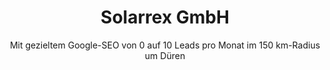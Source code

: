 ---
title: "Solarrex GmbH"
subtitle: "Mit gezieltem Google-SEO von 0 auf 10 Leads pro Monat im 150 km-Radius um Düren"
story: |
   Solarrex war ein neues Unternehmen im Markt für Photovoltaik-Installationen – ohne Markenbekanntheit, ohne Website-Traffic und ohne Google-Präsenz. Das Ziel war klar: durch gezielte SEO-Maßnahmen sollte eine starke organische Sichtbarkeit aufgebaut werden, um regelmäßig Anfragen potenzieller Kunden zu generieren.

   Bereits nach drei Monaten war Solarrex im Umkreis von 150 Kilometern rund um Düren für relevante Suchbegriffe in den Google-Suchergebnissen ganz vorne mit dabei. Der Firmenname wurde sichtbar, Vertrauen wurde aufgebaut – und monatlich gingen etwa zehn qualifizierte Leads ein.

   Das Besondere: All das wurde ohne laufende Werbekosten wie Google Ads oder Meta-Kampagnen erreicht. Durch diese organische Sichtbarkeit konnte ein nachhaltiges Fundament für langfristiges Wachstum geschaffen werden – unabhängig von bezahlter Werbung und gestützt auf ein starkes Google-Ranking.
images:
  - "/images/projekte/solarrex1.png"
  - "/images/projekte/solarrex2.png"
  - "/images/projekte/solarrex3.png"


video: "/videos/solarrex.mp4"
numbers: |
  • Leads pro Monat von 0 auf 10 gesteigert  
  • 0 € Werbebudget für Google Ads, Meta Ads & Co.  
  • Nachhaltiges, organisches Wachstum ohne zusätzliche Ausgaben  
  • Tägliche Impressionen von 30 auf über 500 erhöht  
  • Monatliche Website-Klicks von 20 auf über 160 gesteigert  
---